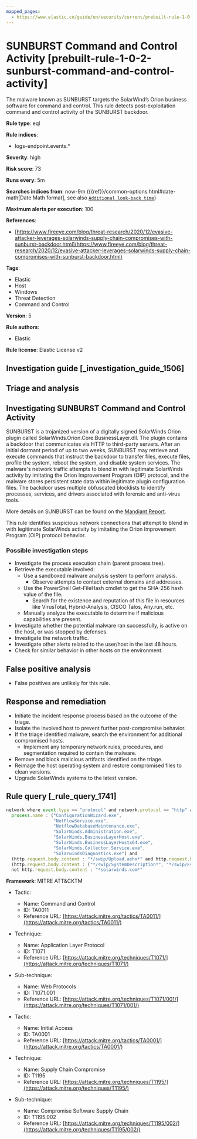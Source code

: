 ```yaml
---
mapped_pages:
  - https://www.elastic.co/guide/en/security/current/prebuilt-rule-1-0-2-sunburst-command-and-control-activity.html
---
```


# SUNBURST Command and Control Activity [prebuilt-rule-1-0-2-sunburst-command-and-control-activity]

The malware known as SUNBURST targets the SolarWind’s Orion business software for command and control. This rule detects post-exploitation command and control activity of the SUNBURST backdoor.

**Rule type**: eql

**Rule indices**:

* logs-endpoint.events.*

**Severity**: high

**Risk score**: 73

**Runs every**: 5m

**Searches indices from**: now-9m ({{ref}}/common-options.html#date-math[Date Math format], see also [`Additional look-back time`](docs-content://solutions/security/detect-and-alert/create-detection-rule.md#rule-schedule))

**Maximum alerts per execution**: 100

**References**:

* [https://www.fireeye.com/blog/threat-research/2020/12/evasive-attacker-leverages-solarwinds-supply-chain-compromises-with-sunburst-backdoor.html](https://www.fireeye.com/blog/threat-research/2020/12/evasive-attacker-leverages-solarwinds-supply-chain-compromises-with-sunburst-backdoor.html)

**Tags**:

* Elastic
* Host
* Windows
* Threat Detection
* Command and Control

**Version**: 5

**Rule authors**:

* Elastic

**Rule license**: Elastic License v2

## Investigation guide [_investigation_guide_1506]

## Triage and analysis

## Investigating SUNBURST Command and Control Activity

SUNBURST is a trojanized version of a digitally signed SolarWinds Orion plugin called
SolarWinds.Orion.Core.BusinessLayer.dll. The plugin contains a backdoor that communicates via HTTP to third-party
servers. After an initial dormant period of up to two weeks, SUNBURST may retrieve and execute commands that instruct
the backdoor to transfer files, execute files, profile the system, reboot the system, and disable system services.
The malware's network traffic attempts to blend in with legitimate SolarWinds activity by imitating the Orion
Improvement Program (OIP) protocol, and the malware stores persistent state data within legitimate plugin configuration files. The
backdoor uses multiple obfuscated blocklists to identify processes, services, and drivers associated with forensic and
anti-virus tools.

More details on SUNBURST can be found on the [Mandiant Report](https://www.mandiant.com/resources/sunburst-additional-technical-details).

This rule identifies suspicious network connections that attempt to blend in with legitimate SolarWinds activity
by imitating the Orion Improvement Program (OIP) protocol behavior.

### Possible investigation steps

- Investigate the process execution chain (parent process tree).
- Retrieve the executable involved:
  - Use a sandboxed malware analysis system to perform analysis.
    - Observe attempts to contact external domains and addresses.
  - Use the PowerShell Get-FileHash cmdlet to get the SHA-256 hash value of the file.
    - Search for the existence and reputation of this file in resources like VirusTotal, Hybrid-Analysis, CISCO Talos, Any.run, etc.
  - Manually analyze the executable to determine if malicious capabilities are present.
- Investigate whether the potential malware ran successfully, is active on the host, or was stopped by defenses.
- Investigate the network traffic.
- Investigate other alerts related to the user/host in the last 48 hours.
- Check for similar behavior in other hosts on the environment.

## False positive analysis

- False positives are unlikely for this rule.

## Response and remediation

- Initiate the incident response process based on the outcome of the triage.
- Isolate the involved host to prevent further post-compromise behavior.
- If the triage identified malware, search the environment for additional compromised hosts.
  - Implement any temporary network rules, procedures, and segmentation required to contain the malware.
- Remove and block malicious artifacts identified on the triage.
- Reimage the host operating system and restore compromised files to clean versions.
- Upgrade SolarWinds systems to the latest version.

## Rule query [_rule_query_1741]

```js
network where event.type == "protocol" and network.protocol == "http" and
  process.name : ("ConfigurationWizard.exe",
                  "NetFlowService.exe",
                  "NetflowDatabaseMaintenance.exe",
                  "SolarWinds.Administration.exe",
                  "SolarWinds.BusinessLayerHost.exe",
                  "SolarWinds.BusinessLayerHostx64.exe",
                  "SolarWinds.Collector.Service.exe",
                  "SolarwindsDiagnostics.exe") and
  (http.request.body.content : "*/swip/Upload.ashx*" and http.request.body.content : ("POST*", "PUT*")) or
  (http.request.body.content : ("*/swip/SystemDescription*", "*/swip/Events*") and http.request.body.content : ("GET*", "HEAD*")) and
  not http.request.body.content : "*solarwinds.com*"
```

**Framework**: MITRE ATT&CKTM

* Tactic:

    * Name: Command and Control
    * ID: TA0011
    * Reference URL: [https://attack.mitre.org/tactics/TA0011/](https://attack.mitre.org/tactics/TA0011/)

* Technique:

    * Name: Application Layer Protocol
    * ID: T1071
    * Reference URL: [https://attack.mitre.org/techniques/T1071/](https://attack.mitre.org/techniques/T1071/)

* Sub-technique:

    * Name: Web Protocols
    * ID: T1071.001
    * Reference URL: [https://attack.mitre.org/techniques/T1071/001/](https://attack.mitre.org/techniques/T1071/001/)

* Tactic:

    * Name: Initial Access
    * ID: TA0001
    * Reference URL: [https://attack.mitre.org/tactics/TA0001/](https://attack.mitre.org/tactics/TA0001/)

* Technique:

    * Name: Supply Chain Compromise
    * ID: T1195
    * Reference URL: [https://attack.mitre.org/techniques/T1195/](https://attack.mitre.org/techniques/T1195/)

* Sub-technique:

    * Name: Compromise Software Supply Chain
    * ID: T1195.002
    * Reference URL: [https://attack.mitre.org/techniques/T1195/002/](https://attack.mitre.org/techniques/T1195/002/)



